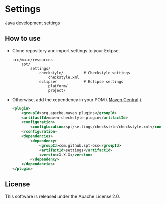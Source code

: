 # Settings

Java development settings

## How to use

* Clone repository and import settings to your Eclipse.

	```
	src/main/resources
		spt/
			settings/
				checkstyle/			# Checkstyle settings
					checkstyle.xml
				eclipse/			# Eclipse settings
					platform/
					project/
	```

* Otherwise, add the dependency in your POM ( [Maven Central](https://repo1.maven.org/maven2/com/github/spt-oss/settings/) ).

	```xml
	<plugin>
		<groupId>org.apache.maven.plugins</groupId>
		<artifactId>maven-checkstyle-plugin</artifactId>
		<configuration>
			<configLocation>spt/settings/checkstyle/checkstyle.xml</configLocation>
		</configuration>
		<dependencies>
			<dependency>
				<groupId>com.github.spt-oss</groupId>
				<artifactId>settings</artifactId>
				<version>X.X.X</version>
			</dependency>
		</dependencies>
	</plugin>
	```

## License

This software is released under the Apache License 2.0.
